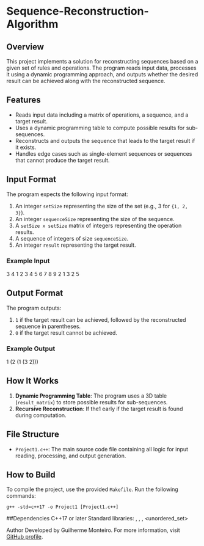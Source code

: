 # Sequence-Reconstruction-Algorithm

## Overview

This project implements a solution for reconstructing sequences based on a given set of rules and operations. The program reads input data, processes it using a dynamic programming approach, and outputs whether the desired result can be achieved along with the reconstructed sequence.

## Features

- Reads input data including a matrix of operations, a sequence, and a target result.
- Uses a dynamic programming table to compute possible results for sub-sequences.
- Reconstructs and outputs the sequence that leads to the target result if it exists.
- Handles edge cases such as single-element sequences or sequences that cannot produce the target result.

## Input Format

The program expects the following input format:

1. An integer `setSize` representing the size of the set (e.g., 3 for `{1, 2, 3}`).
2. An integer `sequenceSize` representing the size of the sequence.
3. A `setSize x setSize` matrix of integers representing the operation results.
4. A sequence of integers of size `sequenceSize`.
5. An integer `result` representing the target result.

### Example Input
3 4 1 2 3 4 5 6 7 8 9 2 1 3 2 5

## Output Format

The program outputs:

1. `1` if the target result can be achieved, followed by the reconstructed sequence in parentheses.
2. `0` if the target result cannot be achieved.

### Example Output
1 (2 (1 (3 2)))

## How It Works

1. **Dynamic Programming Table**: The program uses a 3D table (`result_matrix`) to store possible results for sub-sequences.
2. **Recursive Reconstruction**: If the1 early if the target result is found during computation.

## File Structure

- `Project1.c++`: The main source code file containing all logic for input reading, processing, and output generation.

## How to Build

To compile the project, use the provided `Makefile`. Run the following commands:

`g++ -std=c++17 -o Project1 [Project1.c++]`

##Dependencies
C++17 or later
Standard libraries: <iostream>, <vector>, <algorithm>, <unordered_set>

Author
Developed by Guilherme Monteiro. For more information, visit [GitHub profile](https://github.com/Monteir016).
